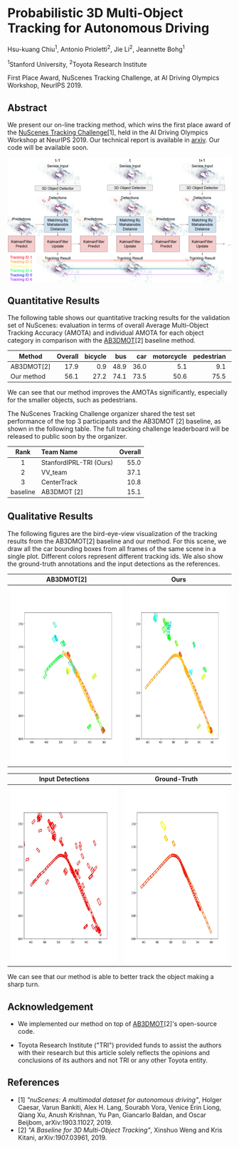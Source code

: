 # Probabilistic 3D Multi-Object Tracking for Autonomous Driving

Hsu-kuang Chiu<sup>1</sup>, Antonio Prioletti<sup>2</sup>, Jie Li<sup>2</sup>, Jeannette Bohg<sup>1</sup>

<sup>1</sup>Stanford University, <sup>2</sup>Toyota Research Institute

First Place Award, NuScenes Tracking Challenge, at AI Driving Olympics Workshop, NeurIPS 2019.

 

## Abstract

We present our on-line tracking method, which wins the first place award of the [NuScenes Tracking Challenge](https://www.nuscenes.org/tracking)[1], held in the AI Driving Olympics Workshop at NeurIPS 2019. Our technical report is available in [arxiv](https://arxiv.org/abs/2001.05673). Our code will be available soon.

<img align="center" src="images/architecture.jpg">

## Quantitative Results

The following table shows our quantitative tracking results for the validation set of NuScenes: evaluation in terms of overall Average Multi-Object Tracking Accuracy (AMOTA) and individual AMOTA for each object category in comparison with the [AB3DMOT](https://github.com/xinshuoweng/AB3DMOT)[2] baseline method.

Method | Overall | bicycle | bus | car | motorcycle | pedestrian | trailer | truck
---------- | --: | --: | --: | --: | --: | --: | --: | --: 
AB3DMOT[2] | 17.9 |  0.9 | 48.9 | 36.0 |  5.1 |  9.1 | 11.1 | 14.2
Our method | 56.1 | 27.2 | 74.1 | 73.5 | 50.6 | 75.5 | 33.7 | 58.0

We can see that our method improves the AMOTAs significantly, especially for the smaller objects, such as pedestrians.

The NuScenes Tracking Challenge organizer shared the test set performance of the top 3 participants and the AB3DMOT [2] baseline, as shown in the following table. The full tracking challenge leaderboard will be released to public soon by the organizer.

Rank       | Team Name               | Overall
:--------: | :--                     | --:
1          | StanfordIPRL-TRI (Ours) | 55.0
2          | VV_team                 | 37.1
3          | CenterTrack             | 10.8
baseline   | AB3DMOT [2]             | 15.1


## Qualitative Results

The following figures are the bird-eye-view visualization of the tracking results from the AB3DMOT[2] baseline and our method. For this scene, we draw all the car bounding boxes from all frames of the same scene in a single plot. Different colors represent different tracking ids. We also show the ground-truth annotations and the input detections as the references.


AB3DMOT[2] | Ours 
:---:|:---:
<img src="images/ab3dmot.jpg" width=400px height=400px> | <img src="images/ours.jpg" width=400px height=400px>


Input Detections | Ground-Truth
:---:|:---:
<img src="images/detection.jpg" width=400px height=400px> | <img src="images/gt.jpg" width=400px height=400px>

We can see that our method is able to better track the object making a sharp turn.


## Acknowledgement
- We implemented our method on top of [AB3DMOT](https://github.com/xinshuoweng/AB3DMOT)[2]'s open-source code.

- Toyota Research Institute ("TRI") provided funds to assist the authors with their research but this article solely reflects the opinions and conclusions of its authors and not TRI or any other Toyota entity.


## References
- \[1\] *"nuScenes: A multimodal dataset for autonomous driving"*, Holger Caesar, Varun Bankiti, Alex H. Lang, Sourabh Vora, Venice Erin Liong, Qiang Xu, Anush Krishnan, Yu Pan, Giancarlo Baldan, and Oscar Beijbom, arXiv:1903.11027, 2019.
- \[2\] *"A Baseline for 3D Multi-Object Tracking"*, Xinshuo Weng and Kris Kitani, arXiv:1907.03961, 2019.


